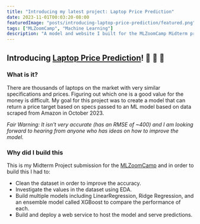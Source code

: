 ```yaml
---
title: "Introducing my latest project: Laptop Price Prediction"
date: 2023-11-01T00:03:20-08:00
featuredImage: "posts/introducing-laptop-price-prediction/featured.png"
tags: ["MLZoomCamp", "Machine Learning"]
description: "A model and website I built for the MLZoomCamp Midterm project to estimate laptop prices from specs"
---
```


## Introducing [Laptop Price Prediction](https://laptop-price-prediction.tzvi.dev/)! 🎉 🎉 🎉 

### What is it?
There are thousands of laptops on the market with very similar specifications and prices. Figuring out which one is a good value for the money is difficult. My goal for this project was to create a model that can return a price target based on specs passed to an ML model based on data scraped from Amazon in October 2023. 

_Fair Warning: It isn't very accurate (has an RMSE of ~400) and I am looking forward to hearing from anyone who has ideas on how to improve the model._

### Why did I build this
This is my Midterm Project submission for the [MLZoomCamp](https://github.com/DataTalksClub/machine-learning-zoomcamp) and in order to build this I had to:
- Clean the dataset in order to improve the accuracy.
- Investigate the values in the dataset using EDA.
- Build multiple models including LinearRegression, Ridge Regression, and an ensemble model called XGBoost to compare the performance of each.
- Build and deploy a web service to host the model and serve predictions.